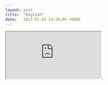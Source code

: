 ```yaml
---
layout: post
title:  "English"
date:   2017-01-03 14:30:00 +0000
---
```

<html>
  <body>
  <p><iframe src="https://docs.google.com/document/d/1xi4z8Dc8DXILBGtENt0G04-RIH-nixHxD4TrdduRdws/pub?embedded=true">My English project</iframe>.</p>
  </body>
<html>
